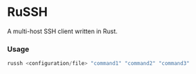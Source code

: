 # RuSSH

A multi-host SSH client written in Rust.

### Usage

```rust
russh <configuration/file> "command1" "command2" "command3"
```


